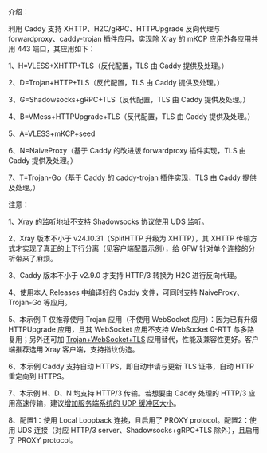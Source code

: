 介绍：

利用 Caddy 支持 XHTTP、H2C/gRPC、HTTPUpgrade 反向代理与 forwardproxy、caddy-trojan 插件应用，实现除 Xray 的 mKCP 应用外各应用共用 443 端口，其应用如下：

1、H=VLESS+XHTTP+TLS（反代配置，TLS 由 Caddy 提供及处理。）

2、D=Trojan+HTTP+TLS（反代配置，TLS 由 Caddy 提供及处理。）

3、G=Shadowsocks+gRPC+TLS（反代配置，TLS 由 Caddy 提供及处理。）

4、B=VMess+HTTPUpgrade+TLS（反代配置，TLS 由 Caddy 提供及处理。）

5、A=VLESS+mKCP+seed

6、N=NaiveProxy（基于 Caddy 的改进版 forwardproxy 插件实现，TLS 由 Caddy 提供及处理。）

7、T=Trojan-Go（基于 Caddy 的 caddy-trojan 插件实现，TLS 由 Caddy 提供及处理。）

注意：

1、Xray 的监听地址不支持 Shadowsocks 协议使用 UDS 监听。

2、Xray 版本不小于 v24.10.31（SplitHTTP 升级为 XHTTP），其 XHTTP 传输方式才实现了真正的上下行分离（见客户端配置示例），给 GFW 针对单个连接的分析带来了麻烦。

3、Caddy 版本不小于 v2.9.0 才支持 HTTP/3 转换为 H2C 进行反向代理。

4、使用本人 Releases 中编译好的 Caddy 文件，可同时支持 NaiveProxy、Trojan-Go 等应用。

5、本示例 T 仅推荐使用 Trojan 应用（不使用 WebSocket 应用）：因为已有升级 HTTPUpgrade 应用，且其 WebSocket 应用不支持 WebSocket 0-RTT 与多路复用；另外还可加 [Trojan+WebSocket+TLS](https://github.com/lxhao61/integrated-examples/tree/main/V2Ray(Trojan%2BWebSocket)%2BNginx%5CCaddy) 应用替代，性能及兼容性更好。客户端推荐选用 Xray 客户端，支持指纹伪造。

6、本示例 Caddy 支持自动 HTTPS，即自动申请与更新 TLS 证书，自动 HTTP 重定向到 HTTPS。

7、本示例 H、D、N 均支持 HTTP/3 传输。若想要由 Caddy 处理的 HTTP/3 应用高速传输，建议[增加服务端系统的 UDP 缓冲区大小](https://github.com/quic-go/quic-go/wiki/UDP-Buffer-Sizes)。

8、配置1：使用 Local Loopback 连接，且启用了 PROXY protocol。配置2：使用 UDS 连接（对应 HTTP/3 server、Shadowsocks+gRPC+TLS 除外），且启用了 PROXY protocol。

